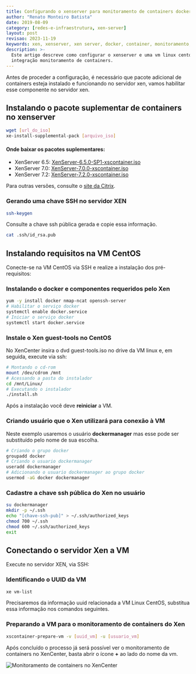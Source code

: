 ```yaml
---
title: Configurando o xenserver para monitoramento de containers docker
author: "Renato Monteiro Batista"
date: 2019-08-09
category: [redes-e-infraestrutura, xen-server]
layout: post
revisao: 2023-11-19
keywords: xen, xenserver, xen server, docker, container, monitoramento, monitorar, monitor, containers
description: >-
  Este artigo descreve como configurar o xenserver e uma vm linux centos para
  integração monitoramento de containers.
---
```


Antes de proceder a configuração, é necessário que pacote adicional de containers esteja instalado e funcionando no servidor xen, vamos habilitar esse componente no servidor xen.

## Instalando o pacote suplementar de containers no xenserver

```bash
wget [url_do_iso]
xe-install-supplemental-pack [arquivo_iso]
```

#### Onde baixar os pacotes suplementares:

* XenServer 6.5: [XenServer-6.5.0-SP1-xscontainer.iso](http://downloadns.citrix.com.edgesuite.net/10343/XenServer-6.5.0-SP1-xscontainer.iso)
* XenServer 7.0: [XenServer-7.0.0-xscontainer.iso](http://downloadns.citrix.com.edgesuite.net/11621/XenServer-7.0.0-xscontainer.iso)
* XenServer 7.2: [XenServer-7.2.0-xscontainer.iso](http://downloadns.citrix.com.edgesuite.net/11993/XenServer-7.2.0-xscontainer.iso)

Para outras versões, consulte o [site da Citrix](https://www.citrix.com/downloads/citrix-hypervisor/).

### Gerando uma chave SSH no servidor XEN

```bash
ssh-keygen
```

Consulte a chave ssh pública gerada e copie essa informação.

```bash
cat .ssh/id_rsa.pub 
```

## Instalando requisitos na VM CentOS

Conecte-se na VM CentOS via SSH e realize a instalação dos pré-requisitos:

### Instalando o docker e componentes requeridos pelo Xen

```bash
yum -y install docker nmap-ncat openssh-server
# Habilitar o serviço docker
systemctl enable docker.service
# Iniciar o serviço docker
systemctl start docker.service
```

### Instale o Xen guest-tools no CentOS

No XenCenter insira o dvd guest-tools.iso no drive da VM linux e, em seguida, execute via ssh:

```bash
# Montando o cd-rom
mount /dev/cdrom /mnt
# Acessando a pasta do instalador
cd /mnt/Linux/
# Executando o instalador
./install.sh
```

Após a instalação você deve **reiniciar** a VM.

### Criando usuário que o Xen utilizará para conexão à VM

Neste exemplo usaremos o usuário **dockermanager** mas esse pode ser substituído pelo nome de sua escolha.

```bash
# Criando o grupo docker
groupadd docker
# Criando o usuario dockermanager
useradd dockermanager
# Adicionando o usuario dockermanager ao grupo docker
usermod -aG docker dockermanager
```

### Cadastre a chave ssh pública do Xen no usuário

```bash
su dockermanager
mkdir -p ~/.ssh
echo "[chave-ssh-pub]" > ~/.ssh/authorized_keys
chmod 700 ~/.ssh
chmod 600 ~/.ssh/authorized_keys
exit
```

## Conectando o servidor Xen a VM

Execute no servidor XEN, via SSH:

### Identificando o UUID da VM

```bash
xe vm-list
```

Precisaremos da informação uuid relacionada a VM Linux CentOS, substitua essa informação nos comandos seguintes.

### Preparando a VM para o monitoramento de containers do Xen

```bash
xscontainer-prepare-vm -v [uuid_vm] -u [usuario_vm]
```

Após concluído o processo já será possível ver o monitoramento de containers no XenCenter, basta abrir o ícone **+** ao lado do nome da vm.

![Monitoramento de containers no XenCenter]({{site.img}}xen-center-monitoramento-containers.png)